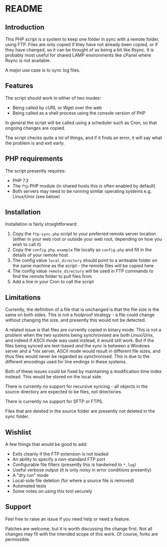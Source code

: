 README
===

Introduction
---

This PHP script is a system to keep one folder in sync with a remote folder, using FTP. Files are only copied if
they have not already been copied, or if they have changed, so it can be thought of as being a bit like Rsync. It
is probably most useful for shared LAMP environments like cPanel where Rsync is not available.

A major use case is to sync log files.

Features
---

The script should work in either of two modes:

* Being called by cURL or Wget over the web
* Being called as a shell process using the console version of PHP

In general the script will be called using a scheduler such as Cron, so that ongoing changes are copied.

The script checks quite a lot of things, and if it finds an error, it will say what the problem is and exit early.

PHP requirements
---

The script presently requires:

* PHP 7.3
* The `ftp` PHP module (in shared hosts this is often enabled by default)
* Both servers may need to be running similar operating systems e.g. Linux/Unix (see below)

Installation
---

Installation is fairly straightforward:

1. Copy the `ftp-sync.php` script to your preferred remote server location (either in your web root or
outside your web root, depending on how you wish to call it)
2. Copy the `config.php.example` file locally as `config.php` and fill in the details of your remote host
3. The config value `local_directory` should point to a writeable folder on the same machine as the script -
the remote files will be copied here
4. The config value `remote_directory` will be used in FTP commands to find the remote folder to pull files from
5. Add a line in your Cron to call the script

Limitations
--

Currently, the definition of a file that is unchanged is that the file size is the same on both sides. This is
not a foolproof strategy - a file could change without changing the size, and presently this would not be
detected.

A related issue is that files are currently copied in binary mode. This is not a problem when the two systems
being synchronised are both Linux/Unix, and indeed if ASCII mode was used instead, it would still work. But if
the files being synced are text-based _and_ the sync is between a Windows server and a *nix server, ASCII mode
would result in different file sizes, and thus files would never be regarded as synchronised. This is due to the
different encodings used for line endings in these systems.

Both of these issues could be fixed by maintaining a modification time index instead. This would be stored
on the local side.

There is currently no support for recursive syncing - all objects in the source directory are expected to be
files, not directories.

There is currently no support for SFTP or FTPS.

Files that are deleted in the source folder are presently not deleted in the sync folder.

Wishlist
---

A few things that would be good to add:

* Exits cleanly if the FTP extension is not loaded
* An ability to specify a non-standard FTP port
* Configurable file filters (presently this is hardwired to `*.log`)
* Useful verbose output (it is only noisy in error conditions presently)
* A "dry run" mode
* Local-side file deletion (for where a source file is removed)
* Automated tests
* Some notes on using this tool securely

Support
---

Feel free to raise an issue if you need help or need a feature.

Patches are welcome, but it is worth discussing the change first. Not all changes may fit with the intended
scope of this work. Of course, forks are permissible.
